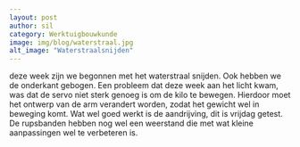 ```yaml
---
layout: post 
author: sil 
category: Werktuigbouwkunde 
image: img/blog/waterstraal.jpg 
alt_image: "Waterstraalsnijden"
---
```

deze week zijn we begonnen met het waterstraal snijden. Ook hebben we de onderkant gebogen. Een probleem dat deze week aan het
licht kwam, was dat de servo niet sterk genoeg is om de kilo te bewegen. Hierdoor moet het ontwerp van de arm verandert
worden, zodat het gewicht wel in beweging komt. Wat wel goed werkt is de aandrijving, dit is vrijdag getest. De
rupsbanden hebben nog wel een weerstand die met wat kleine aanpassingen wel te verbeteren is.
